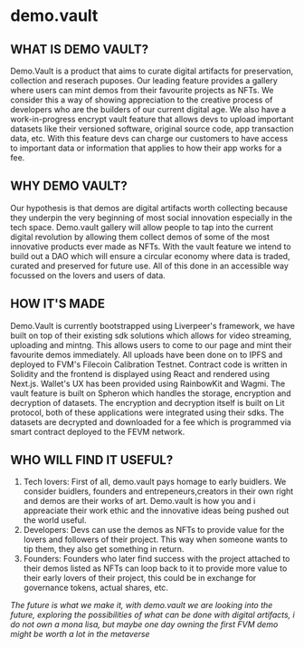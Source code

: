 # demo.vault

## WHAT IS DEMO VAULT?
Demo.Vault is a product that aims to curate digital artifacts for preservation, collection and reserach puposes. Our leading feature provides a gallery where users can mint demos from their favourite projects as NFTs. We consider this a way of showing appreciation to the creative process of developers who are the builders of our current digital age. 
We also have a work-in-progress encrypt vault feature that allows devs to upload important datasets like their versioned software, original source code, app transaction data, etc. With this feature devs can charge our customers to have access to important data or information that applies to how their app works for a fee.

## WHY DEMO VAULT?
Our hypothesis is that demos are digital artifacts worth collecting because they underpin the very beginning of most social innovation especially in the tech space. Demo.vault gallery will allow people to tap into the current digital revolution by allowing them collect demos of some of the most innovative products ever made as NFTs. With the vault feature we intend to build out a DAO which will ensure a circular economy where data is traded, curated and preserved for future use. All of this done in an accessible way focussed on the lovers and users of data.

## HOW IT'S MADE
Demo.Vault is currently bootstrapped using Liverpeer's framework, we have built on top of their existing sdk solutions which allows for video streaming, uploading and mintng. This allows users to come to our page and mint their favourite demos immediately. 
All uploads have been done on to IPFS and deployed to FVM's Filecoin Calibration Testnet. Contract code is written in Solidity and the frontend is displayed using React and rendered using Next.js. Wallet's UX has been provided using RainbowKit and Wagmi.
The vault feature is built on Spheron which handles the storage, encryption and decryption of datasets. The encryption and decryption itself is built on Lit protocol, both of these applications were integrated using their sdks. The datasets are decrypted and downloaded for a fee which is programmed via smart contract deployed to the FEVM network. 


## WHO WILL FIND IT USEFUL?
1. Tech lovers: First of all, demo.vault pays homage to early buidlers. We consider buidlers, founders and entrepeneurs,creators in their own right and demos are their works of art. Demo.vault is how you and i appreaciate their work ethic and the innovative ideas being pushed out the world useful.
2. Developers: Devs can use the demos as NFTs to provide value for the lovers and followers of their project. This way when someone wants to tip them, they also get something in return.
3. Founders: Founders who later find success with the project attached to their demos listed as NFTs can loop back to it to provide more value to their early lovers of their project, this could be in exchange for governance tokens, actual shares, etc.
   
*The future is what we make it, with demo.vault we are looking into the future, exploring the possibilities of what can be done with digital artifacts, i do not own a mona lisa, but maybe one day owning the first FVM demo might be worth a lot in the metaverse*





